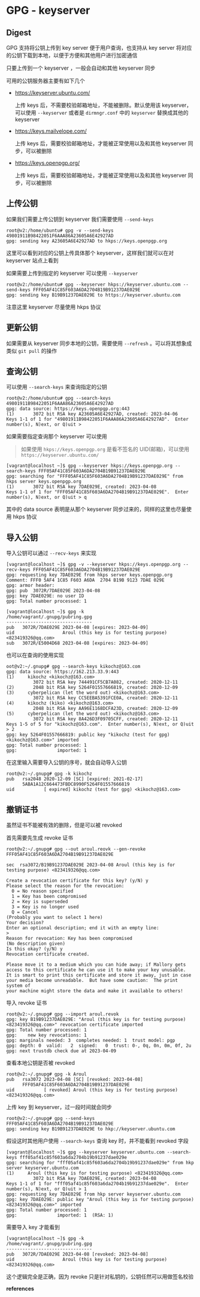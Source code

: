 # GPG - keyserver



## Digest

GPG 支持将公钥上传到 key server 便于用户查询，也支持从 key server 将对应的公钥下载到本地，以便于方便和其他用户进行加密通信

只要上传到一个 keyserver ，一般会自动和其他 keyserver 同步

可用的公钥服务器主要有如下几个

- https://keyserver.ubuntu.com/

  上传 keys 后，不需要校验邮箱地址，不能被删除。默认使用该 keyserver，可以使用 `--keyserver` 或者是 `dirmngr.conf` 中的 `keyserver` 替换成其他的 keyserver

- https://keys.mailvelope.com/

  上传 keys 后，需要校验邮箱地址，才能被正常使用以及和其他 keyserver 同步，可以被删除

- https://keys.openpgp.org/

  上传 keys 后，需要校验邮箱地址，才能被正常使用以及和其他 keyserver 同步，可以被删除

## 上传公钥

如果我们需要上传公钥到 keyserver 我们需要使用 `--send-keys`

```
root@v2:/home/ubuntu# gpg -v --send-keys 49801911B98422051F6AAA86A23605A6E42927AD
gpg: sending key A23605A6E42927AD to hkps://keys.openpgp.org
```

这里可以看到对应的公钥上传具体那个 keyserver，这样我们就可以在对 keyserver 站点上看到

如果需要上传到指定的 keyserver 可以使用 `--keyserver`

```
root@v2:/home/ubuntu# gpg --keyserver hkps://keyserver.ubuntu.com --send-keys FFF05AF41C85F603A6DA2704B19B91237DAE029E
gpg: sending key B19B91237DAE029E to https://keyserver.ubuntu.com
```

注意这里 keyserver 尽量使用 hkps 协议

## 更新公钥

如果需要从 keyserver 同步本地的公钥，需要使用 `--refresh` 。可以将其想象成类似 `git pull` 的操作

## 查询公钥

可以使用 `--search-keys` 来查询指定的公钥

```
root@v2:/home/ubuntu# gpg --search-keys 49801911B98422051F6AAA86A23605A6E42927AD
gpg: data source: https://keys.openpgp.org:443
(1)       3072 bit RSA key A23605A6E42927AD, created: 2023-04-06
Keys 1-1 of 1 for "49801911B98422051F6AAA86A23605A6E42927AD".  Enter number(s), N)ext, or Q)uit > 
```

如果需要指定查询那个 keyserver 可以使用

> 如果使用 `hkps://keys.openpgp.org` 是看不签名的 UID(邮箱)，可以使用 `https://keyserver.ubuntu.com/`

```
[vagrant@localhost ~]$ gpg --keyserver hkps://keys.openpgp.org --search-keys FFF05AF41C85F603A6DA2704B19B91237DAE029E
gpg: searching for "FFF05AF41C85F603A6DA2704B19B91237DAE029E" from hkps server keys.openpgp.org
(1)       3072 bit RSA key 7DAE029E, created: 2023-04-08
Keys 1-1 of 1 for "FFF05AF41C85F603A6DA2704B19B91237DAE029E".  Enter number(s), N)ext, or Q)uit > q
```

其中的 data source 表明是从那个 keyserver 同步过来的，同样的这里也尽量使用 hkps 协议

## 导入公钥

导入公钥可以通过 `--recv-keys` 来实现

```
[vagrant@localhost ~]$ gpg -v --keyserver hkps://keys.openpgp.org --recv-keys FFF05AF41C85F603A6DA2704B19B91237DAE029E
gpg: requesting key 7DAE029E from hkps server keys.openpgp.org
Comment: FFF0 5AF4 1C85 F603 A6DA  2704 B19B 9123 7DAE 029E
gpg: armor header: 
gpg: pub  3072R/7DAE029E 2023-04-08  
gpg: key 7DAE029E: no user ID
gpg: Total number processed: 1

[vagrant@localhost ~]$ gpg -k
/home/vagrant/.gnupg/pubring.gpg
--------------------------------
pub   3072R/7DAE029E 2023-04-08 [expires: 2023-04-09]
uid                  Aroul (this key is for testing purpose) <823419326@qq.com>
sub   3072R/E5004D68 2023-04-08 [expires: 2023-04-09]
```

也可以在查询的使用实现

```
oot@v2:~/.gnupg# gpg --search-keys kikochz@163.com
gpg: data source: https://162.213.33.9:443
(1)     kikochz <kikochz@163.com>
          3072 bit RSA key 744491CF5CB7A082, created: 2020-12-11
(2)       2048 bit RSA key 5264F01557666819, created: 2020-12-09
(3)     cyberpelican (let the word out) <kikochz@163.com>
          3072 bit RSA key CC5EEBA5391FCE0A, created: 2020-12-11
(4)     kikochz (kiko) <kikochz@163.com>
          2048 bit RSA key AA96E1168DCFA23D, created: 2020-12-09
(5)     cyberpelican (let the word out) <kikochz@163.com>
          3072 bit RSA key 8A426D3F09705CFF, created: 2020-12-11
Keys 1-5 of 5 for "kikochz@163.com".  Enter number(s), N)ext, or Q)uit > 2
gpg: key 5264F01557666819: public key "kikochz (test for gpg) <kikochz@163.com>" imported
gpg: Total number processed: 1
gpg:               imported: 1
```

在这里输入需要导入公钥的序号，就会自动导入公钥

```
root@v2:~/.gnupg# gpg -k kikochz
pub   rsa2048 2020-12-09 [SC] [expired: 2021-02-17]
      5ABA1A12C664473FBDC8990F5264F01557666819
uid           [ expired] kikochz (test for gpg) <kikochz@163.com>
```

## 撤销证书

虽然证书不能被有效的删除，但是可以被 revoked

首先需要先生成 revoke 证书

```
root@v2:~/.gnupg# gpg --out aroul.reovk --gen-revoke FFF05AF41C85F603A6DA2704B19B91237DAE029E

sec  rsa3072/B19B91237DAE029E 2023-04-08 Aroul (this key is for testing purpose) <823419326@qq.com>

Create a revocation certificate for this key? (y/N) y
Please select the reason for the revocation:
  0 = No reason specified
  1 = Key has been compromised
  2 = Key is superseded
  3 = Key is no longer used
  Q = Cancel
(Probably you want to select 1 here)
Your decision? 
Enter an optional description; end it with an empty line:
> 
Reason for revocation: Key has been compromised
(No description given)
Is this okay? (y/N) y
Revocation certificate created.

Please move it to a medium which you can hide away; if Mallory gets
access to this certificate he can use it to make your key unusable.
It is smart to print this certificate and store it away, just in case
your media become unreadable.  But have some caution:  The print system of
your machine might store the data and make it available to others!
```

导入 revoke 证书

```
root@v2:~/.gnupg# gpg --import aroul.revok 
gpg: key B19B91237DAE029E: "Aroul (this key is for testing purpose) <823419326@qq.com>" revocation certificate imported
gpg: Total number processed: 1
gpg:    new key revocations: 1
gpg: marginals needed: 3  completes needed: 1  trust model: pgp
gpg: depth: 0  valid:   2  signed:   0  trust: 0-, 0q, 0n, 0m, 0f, 2u
gpg: next trustdb check due at 2023-04-09
```

查看本地公钥是否被 revoked

```
root@v2:~/.gnupg# gpg -k Aroul
pub   rsa3072 2023-04-08 [SC] [revoked: 2023-04-08]
      FFF05AF41C85F603A6DA2704B19B91237DAE029E
uid           [ revoked] Aroul (this key is for testing purpose) <823419326@qq.com>
```

上传 key 到 keyserver，过一段时间就会同步

```
root@v2:~/.gnupg# gpg --send-keys FFF05AF41C85F603A6DA2704B19B91237DAE029E
gpg: sending key B19B91237DAE029E to hkp://keyserver.ubuntu.com
```

假设这时其他用户使用 `--search-keys` 查询 key 时，并不能看到 revoked 字段

```
[vagrant@localhost ~]$ gpg --keyserver keyserver.ubuntu.com --search-keys fff05af41c85f603a6da2704b19b91237dae029e
gpg: searching for "fff05af41c85f603a6da2704b19b91237dae029e" from hkp server keyserver.ubuntu.com
(1)     Aroul (this key is for testing purpose) <823419326@qq.com>
          3072 bit RSA key 7DAE029E, created: 2023-04-08
Keys 1-1 of 1 for "fff05af41c85f603a6da2704b19b91237dae029e".  Enter number(s), N)ext, or Q)uit > 1
gpg: requesting key 7DAE029E from hkp server keyserver.ubuntu.com
gpg: key 7DAE029E: public key "Aroul (this key is for testing purpose) <823419326@qq.com>" imported
gpg: Total number processed: 1
gpg:               imported: 1  (RSA: 1)
```

需要导入 key 才能看到

```
[vagrant@localhost ~]$ gpg -k
/home/vagrant/.gnupg/pubring.gpg
--------------------------------
pub   3072R/7DAE029E 2023-04-08 [revoked: 2023-04-08]
uid                  Aroul (this key is for testing purpose) <823419326@qq.com>
```

这个逻辑完全是正确，因为 revoke 只是针对私钥的，公钥任然可以用做签名校验

**references**
[^1]:https://www.gnupg.org/gph/en/manual/x457.html
[^2]:[https://keys.openpgp.org/about/usage](https://www.gnupg.org/gph/en/manual/x457.html)
[^3]:https://wiki.archlinux.org/title/GnuPG#Use_a_keyserver
[^4]:https://en.wikipedia.org/wiki/Key_server_(cryptographic)#Keyserver_examples
[^5]:https://superuser.com/questions/1485213/gpg-cant-import-key-new-key-but-contains-no-user-id-skipped
